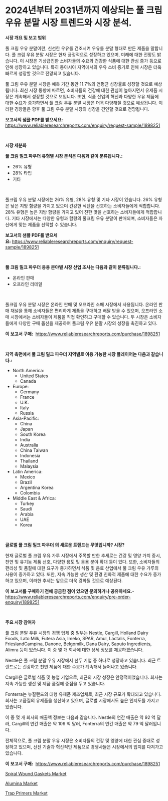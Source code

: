 <p><h1>2024년부터 2031년까지 예상되는 풀 크림 우유 분말 시장 트렌드와 시장 분석.</h1></p><p><strong>시장 개요 및 보고 범위</strong></p>
<p><p>풀 크림 우유 분말이란, 신선한 우유를 건조시켜 우유를 분말 형태로 만든 제품을 말합니다. 풀 크림 우유 분말 시장은 현재 긍정적으로 성장하고 있으며, 미래에 대한 전망도 밝습니다. 이 시장은 기상급진한 소비자들의 수요와 건강한 식품에 대한 관심 증가 등으로 인해 성장하고 있습니다. 특히 동아시아 지역에서의 우유 소비 증가로 인해 시장은 더욱 빠르게 성장할 것으로 전망되고 있습니다.</p><p>풀 크림 우유 분말 시장은 예측 기간 동안 11.7%의 연평균 성장률로 성장할 것으로 예상됩니다. 최신 시장 동향에 따르면, 소비자들의 건강에 대한 관심이 높아지면서 유제품 시장은 계속해서 성장할 것으로 보입니다. 또한, 식품 산업의 혁신과 다양한 우유 제품에 대한 수요가 증가하면서 풀 크림 우유 분말 시장은 더욱 다양해질 것으로 예상됩니다. 이러한 경향들은 향후 풀 크림 우유 분말 시장의 성장을 견인할 것으로 전망됩니다.</p></p>
<p><strong>보고서의 샘플 PDF를 받으세요:</strong> <a href="https://www.reliableresearchreports.com/enquiry/request-sample/1898251">https://www.reliableresearchreports.com/enquiry/request-sample/1898251</a></p>
<p>&nbsp;</p>
<p><strong>시장 세분화</strong></p>
<p><strong>풀 크림 밀크 파우더 유형별 시장 분석은 다음과 같이 분류됩니다.:</strong></p>
<p><ul><li>26% 유형</li><li>28% 타입</li><li>기타</li></ul></p>
<p>&nbsp;</p>
<p><p>풀크림 우유 분말 시장에는 26% 유형, 28% 유형 및 기타 시장이 있습니다. 26% 유형은 낮은 지방 함량을 가지고 있으며 건강한 식단을 선호하는 소비자들에게 적합합니다. 28% 유형은 높은 지방 함량을 가지고 있어 진한 맛을 선호하는 소비자들에게 적합합니다. 기타 시장에서는 다양한 유형과 함량의 풀크림 우유 분말이 판매되며, 소비자들은 자신에게 맞는 제품을 선택할 수 있습니다.</p></p>
<p><strong>보고서의 샘플 PDF를 받으세요:</strong>&nbsp;<a href="https://www.reliableresearchreports.com/enquiry/request-sample/1898251">https://www.reliableresearchreports.com/enquiry/request-sample/1898251</a></p>
<p>&nbsp;</p>
<p><strong> 풀 크림 밀크 파우더 응용 분야별 시장 산업 조사는 다음과 같이 분류됩니다.:</strong></p>
<p><ul><li>온라인 판매</li><li>오프라인 리테일</li></ul></p>
<p>&nbsp;</p>
<p><p>풀크림 우유 분말 시장은 온라인 판매 및 오프라인 소매 시장에서 사용됩니다. 온라인 판매 채널을 통해 소비자들은 편리하게 제품을 구매하고 배달 받을 수 있으며, 오프라인 소매 시장에서는 소비자들이 제품을 직접 확인하고 구매할 수 있습니다. 두 시장은 소비자들에게 다양한 구매 옵션을 제공하여 풀크림 우유 분말 시장의 성장을 촉진하고 있다.</p></p>
<p><strong>이 보고서 구매:</strong>&nbsp; <a href="https://www.reliableresearchreports.com/purchase/1898251">https://www.reliableresearchreports.com/purchase/1898251</a></p>
<p>&nbsp;</p>
<p><strong>지역 측면에서 풀 크림 밀크 파우더 지역별로 이용 가능한 시장 플레이어는 다음과 같습니다.:</strong></p>
<p><ul>
    <li>
        North America:
        <ul>
            <li>United States</li>
            <li>Canada</li>
        </ul>
    </li>
    <li>
        Europe:
        <ul>
            <li>Germany</li>
            <li>France</li>
            <li>U.K.</li>
            <li>Italy</li>
            <li>Russia</li>
        </ul>
    </li>
    <li>
        Asia-Pacific:
        <ul>
            <li>China</li>
            <li>Japan</li>
            <li>South Korea</li>
            <li>India</li>
            <li>Australia</li>
            <li>China Taiwan</li>
            <li>Indonesia</li>
            <li>Thailand</li>
            <li>Malaysia</li>
        </ul>
    </li>
    <li>
        Latin America:
        <ul>
            <li>Mexico</li>
            <li>Brazil</li>
            <li>Argentina Korea</li>
            <li>Colombia</li>
        </ul>
    </li>
    <li>
        Middle East & Africa:
        <ul>
            <li>Turkey</li>
            <li>Saudi</li>
            <li>Arabia</li>
            <li>UAE</li>
            <li>Korea</li>
        </ul>
    </li>
    </ul></p>
<p>&nbsp;</p>
<p><strong>글로벌 풀 크림 밀크 파우더 의 새로운 트렌드는 무엇입니까? 시장?</strong></p>
<p><p>현재 글로벌 풀 크림 우유 가루 시장에서 주목할 만한 추세로는 건강 및 영양 가치 중시, 천연 및 유기농 제품 선호, 다양한 용도 및 응용 분야 확대 등이 있다. 또한, 소비자들의 편리성 및 품질에 대한 요구가 증가하면서 식품 및 음료 산업에서 풀 크림 우유 가루의 사용이 증가하고 있다. 또한, 지속 가능한 생산 및 환경 친화적 제품에 대한 수요가 증가하고 있으며, 이러한 추세는 앞으로 더욱 강화될 것으로 예상된다.</p></p>
<p><strong>이 보고서를 구매하기 전에 궁금한 점이 있으면 문의하거나 공유하세요.</strong>- <a href="https://www.reliableresearchreports.com/enquiry/pre-order-enquiry/1898251">https://www.reliableresearchreports.com/enquiry/pre-order-enquiry/1898251</a></p>
<p>&nbsp;</p>
<p><strong>주요 시장 참여자</strong></p>
<p><p>풀 크림 분말 우유 시장의 경쟁 업체 중 일부는 Nestle, Cargill, Holland Dairy Foods, Lato Milk, Futera Asia, Imeko, SPAR, Amul, Lactalis, Fonterra, FrieslandCampina, Danone, Belgomilk, Dana Dairy, Saputo Ingredients, Alimra 등이 있습니다. 이 중 몇 개 회사에 대한 상세 정보를 제공하겠습니다.</p><p>Nestle은 풀 크림 분말 우유 시장에서 선두 기업 중 하나로 성장하고 있습니다. 최근 트렌드로는 건강하고 천연 제품에 대한 수요가 계속해서 늘어나고 있습니다.</p><p>Cargill은 글로벌 식품 및 농업 기업으로, 최근의 시장 성장은 안정적이었습니다. 회사는 지속 가능한 생산 및 제품 품질에 중점을 두고 있습니다.</p><p>Fonterra는 뉴질랜드의 대형 유제품 제조업체로, 최근 시장 규모가 확대되고 있습니다. 회사는 고품질의 유제품을 생산하고 있으며, 글로벌 시장에서도 높은 인지도를 가지고 있습니다.</p><p>이 중 몇 개 회사의 매출액 정보는 다음과 같습니다. Nestle의 연간 매출은 약 92 억 달러, Cargill의 연간 매출은 약 109 억 달러, Fonterra의 연간 매출은 약 79 억 달러입니다.</p><p>전체적으로, 풀 크림 분말 우유 시장은 소비자들의 건강 및 영양에 대한 관심 증대로 성장하고 있으며, 선진 기술과 혁신적인 제품으로 경쟁사들은 시장에서의 입지를 다져가고 있습니다.</p></p>
<p><strong>이 보고서 구매:</strong>&nbsp;&nbsp;<a href="https://www.reliableresearchreports.com/purchase/1898251">https://www.reliableresearchreports.com/purchase/1898251</a></p>
<p><p><a href="https://github.com/Sinjinluong3e0awx2m195k76/Market-Research-Report-List-1/blob/main/spiral-wound-gaskets-market.md">Spiral Wound Gaskets Market</a></p><p><a href="https://github.com/beatblasta/Market-Research-Report-List-2/blob/main/alumina-market.md">Alumina Market</a></p><p><a href="https://github.com/shotows/Market-Research-Report-List-1/blob/main/trap-primers-market.md">Trap Primers Market</a></p></p>
